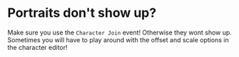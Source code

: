 # Portraits don't show up?

Make sure you use the `Character Join` event! Otherwise they wont show up.
Sometimes you will have to play around with the offset and scale options in the character editor!